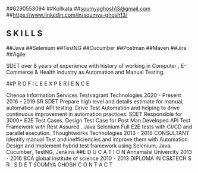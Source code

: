 ##6290553094
##Kollkata
##soumyaghosh13@gmail.com
##https://www.linkedin.com/in/soumya-ghosh13/

## S K I L L S
##Java
##Selenium
##TestNG
##Cucumber
##Postman
##Maven
##Jira
##Agile

SDET over 8 years of experience with history of
working in Computer , E-Commerce & Health
industry as Automation and Manual Testing.

##P R O F I L E E X P E R I E N C E

Chenoa Information Services
Testvagrant Technologies
2020 - Present
2016 - 2019
SR SDET
Prepare high level and details estimate for
manual, automation and API testing.
Drive Test Automation and helping to drive
continuous improvement in automation
practices.
SDET
Responsible for 3000+ E2E Test Cases.
Design Test Case for Post Man Developed API
Test Framework with Rest Assured .
Java Selenium Full E2E tests with CI/CD and
parallel execution.
Thoughtworks Technologies
2013 - 2016
CONSULTANT
Identify manual Test and inefficiencies and
improve them with Automation.
Design and Implement hybrid test framework
using Selenium, Java, Cucumber, TestNG, Jenkins
##E D U C A T I O N
Annamalai Univercity
2013 - 2016
BCA
global institute of science
2010 - 2013
DIPLOMA IN CS&TECH
S R . S D E T
SOUMYA GHOSH
C O N T A C T
